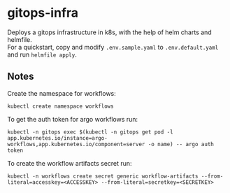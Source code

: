 # gitops-infra

Deploys a gitops infrastructure in k8s, with the help of helm charts and helmfile.  
For a quickstart, copy and modify `.env.sample.yaml` to `.env.default.yaml` and run `helmfile apply`.

## Notes

Create the namespace for workflows:
```
kubectl create namespace workflows
```

To get the auth token for argo workflows run:
```
kubectl -n gitops exec $(kubectl -n gitops get pod -l app.kubernetes.io/instance=argo-workflows,app.kubernetes.io/component=server -o name) -- argo auth token
```

To create the workflow artifacts secret run:
```
kubectl -n workflows create secret generic workflow-artifacts --from-literal=accesskey=<ACCESSKEY> --from-literal=secretkey=<SECRETKEY>
```
